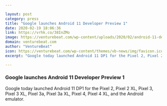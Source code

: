 ```yaml
---

layout: post
category: press
title: "Google launches Android 11 Developer Preview 1"
date: 2020-02-19 18:06:36
link: https://vrhk.co/38InZMo
image: https://venturebeat.com/wp-content/uploads/2020/02/android-11-developer-preview-logo.png?w=1200&strip=all
domain: venturebeat.com
author: "VentureBeat"
icon: https://venturebeat.com/wp-content/themes/vb-news/img/favicon.ico
excerpt: "Google today launched Android 11 DP1 for the Pixel 2, Pixel 2 XL, Pixel 3, Pixel 3 XL, Pixel 3a, Pixel 3a XL, Pixel 4, Pixel 4 XL, and the Android emulator."

---
```


### Google launches Android 11 Developer Preview 1

Google today launched Android 11 DP1 for the Pixel 2, Pixel 2 XL, Pixel 3, Pixel 3 XL, Pixel 3a, Pixel 3a XL, Pixel 4, Pixel 4 XL, and the Android emulator.